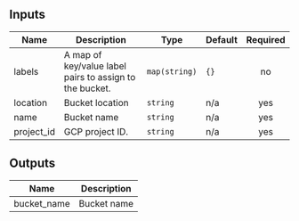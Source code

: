 
<!-- BEGINNING OF PRE-COMMIT-TERRAFORM DOCS HOOK -->
## Inputs

| Name | Description | Type | Default | Required |
|------|-------------|------|---------|:--------:|
| labels | A map of key/value label pairs to assign to the bucket. | `map(string)` | `{}` | no |
| location | Bucket location | `string` | n/a | yes |
| name | Bucket name | `string` | n/a | yes |
| project\_id | GCP project ID. | `string` | n/a | yes |

## Outputs

| Name | Description |
|------|-------------|
| bucket\_name | Bucket name |

<!-- END OF PRE-COMMIT-TERRAFORM DOCS HOOK -->
